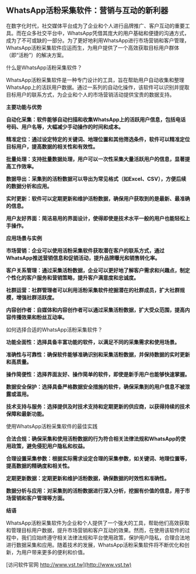 ## **WhatsApp活粉采集软件：营销与互动的新利器**

在数字化时代，社交媒体平台成为了企业和个人进行品牌推广、客户互动的重要工具。而在众多社交平台中，WhatsApp凭借其庞大的用户基础和便捷的沟通方式，成为了不可或缺的一部分。为了更好地利用WhatsApp进行市场营销和客户管理，WhatsApp活粉采集软件应运而生，为用户提供了一个高效获取目标用户群体（即“活粉”）的解决方案。

什么是WhatsApp活粉采集软件？

WhatsApp活粉采集软件是一种专门设计的工具，旨在帮助用户自动收集和整理WhatsApp上的活跃用户数据。通过一系列的自动化操作，该软件可以识别并提取目标用户的联系方式，为企业和个人的市场营销活动提供宝贵的数据支持。

**主要功能与优势**

**自动化采集：软件能够自动扫描和收集WhatsApp上的活跃用户信息，包括电话号码、用户名等，大幅减少手动操作的时间和成本。**

**精准定位：通过设定特定的关键词、地理位置和其他筛选条件，软件可以精准定位目标用户，提高数据的相关性和有效性。**

**批量处理：支持批量数据处理，用户可以一次性采集大量活跃用户的信息，显著提高工作效率。**

**数据导出：采集到的活粉数据可以导出为常见格式（如Excel、CSV），方便后续的数据分析和应用。**

**实时更新：软件可以定期更新和维护活粉数据，确保用户获取到的是最新、最准确的信息。**

**用户友好界面：简洁易用的界面设计，使得即使是技术水平一般的用户也能轻松上手操作。**

**应用场景与实例**

**市场营销：企业可以使用活粉采集软件获取潜在客户的联系方式，通过WhatsApp推送营销信息和促销活动，提升品牌曝光和销售转化率。**

**客户关系管理：通过采集活粉数据，企业可以更好地了解客户需求和兴趣点，制定个性化的客户服务和营销策略，提升客户满意度和忠诚度。**

**社群运营：社群管理者可以利用活粉采集软件挖掘潜在的社群成员，扩大社群规模，增强社群活跃度。**

**内容创作者：自媒体和内容创作者可以通过采集活粉数据，扩大受众范围，提高内容传播效果和粉丝互动率。**

如何选择合适的WhatsApp活粉采集软件？

**功能全面性：选择具备丰富功能的软件，以满足不同的采集需求和使用场景。**

**准确性与可靠性：确保软件能够准确识别和采集活粉数据，并保持数据的实时更新和高质量。**

**操作简便性：选择界面友好、操作简单的软件，即使是新手用户也能够快速掌握。**

**数据安全保护：选择具备严格数据安全措施的软件，确保采集到的用户信息不被泄露或滥用。**

**技术支持与服务：选择提供及时技术支持和定期更新的供应商，以获得持续的技术保障和最新功能。**

使用WhatsApp活粉采集软件的最佳实践

**合法合规：确保采集和使用活粉数据的行为符合相关法律法规和WhatsApp的使用政策，避免侵犯用户隐私和权益。**

**合理设置采集参数：根据实际需求设定合理的采集参数，如关键词、地理位置等，提高数据的精确度和相关性。**

**定期更新数据：定期更新和维护活粉数据，确保数据的时效性和准确性。**

**数据分析与应用：对采集到的活粉数据进行深入分析，挖掘有价值的信息，用于市场营销和客户管理等方面。**

**结语**

WhatsApp活粉采集软件为企业和个人提供了一个强大的工具，帮助他们高效获取和管理目标用户数据，提升市场营销和客户互动的效果。然而，在使用该软件的过程中，我们应始终遵守相关法律法规和平台使用政策，保护用户隐私，合理合法地进行数据采集和应用。随着技术的发展，WhatsApp活粉采集软件将不断优化和创新，为用户带来更多的便利和价值。


[访问软件官网 http://www.vst.tw](http://www.vst.tw)
